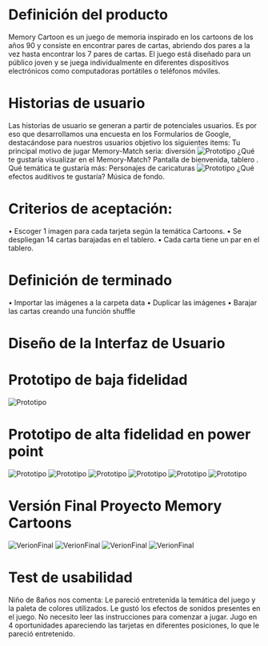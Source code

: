 # Definición del producto

Memory Cartoon es un juego de memoria inspirado en los cartoons de los años 90 y consiste en encontrar pares de cartas, abriendo dos pares a la vez hasta encontrar los 7 pares de cartas. El juego está diseñado para un público joven y se juega individualmente en diferentes dispositivos electrónicos como computadoras portátiles o teléfonos móviles.

# Historias de usuario

Las historias de usuario se generan a partir de potenciales usuarios. Es por eso que desarrollamos una encuesta en los Formularios de Google, destacándose para nuestros usuarios objetivo los siguientes items:
Tu principal motivo de jugar Memory-Match seria: diversión
![Prototipo](./src/utilities/imagenesReadme/motivo.jpg)
¿Qué te gustaría visualizar en el Memory-Match? Pantalla de bienvenida, tablero .
Qué temática te gustaría más: Personajes de caricaturas
![Prototipo](./src/utilities/imagenesReadme/tematica.jpg)
¿Qué efectos auditivos te gustaría? Música de fondo.

# Criterios de aceptación:

• Escoger 1 imagen para cada tarjeta según la temática Cartoons.
• Se despliegan 14 cartas barajadas en el tablero.
• Cada carta tiene un par en el tablero.

# Definición de terminado

• Importar las imágenes a la carpeta data
• Duplicar las imágenes
• Barajar las cartas creando una función shuffle

# Diseño de la Interfaz de Usuario

# Prototipo de baja fidelidad

![Prototipo](./src/utilities/imagenesReadme/bajafidelidad.jpg)

# Prototipo de alta fidelidad en power point

![Prototipo](./src/utilities/imagenesReadme/prototipo1.jpg)
![Prototipo](./src/utilities/imagenesReadme/prototipo2.jpg)
![Prototipo](./src/utilities/imagenesReadme/prototipo3.jpg)
![Prototipo](./src/utilities/imagenesReadme/prototipo4.jpg)
![Prototipo](./src/utilities/imagenesReadme/prototipo5.jpg)
![Prototipo](./src/utilities/imagenesReadme/prototipo6.jpg)

# Versión Final Proyecto Memory Cartoons

![VerionFinal](./src/utilities/imagenesReadme/proyectofinal1.jpg)
![VerionFinal](./src/utilities/imagenesReadme/proyectofinal2.jpg)
![VerionFinal](./src/utilities/imagenesReadme/proyectofinal3.jpg)
![VerionFinal](./src/utilities/imagenesReadme/proyectofinal4.jpg)

# Test de usabilidad

Niño de 8años nos comenta:
Le pareció entretenida la temática del juego y la paleta de colores utilizados. Le gustó los efectos de sonidos presentes en el juego. No necesito leer las instrucciones para comenzar a jugar. Jugo en 4 oportunidades apareciendo las tarjetas en diferentes posiciones, lo que le pareció entretenido.
